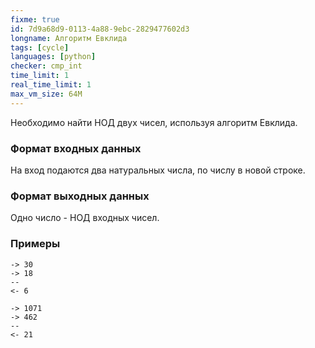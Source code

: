 ```yaml
---
fixme: true
id: 7d9a68d9-0113-4a88-9ebc-2829477602d3
longname: Алгоритм Евклида
tags: [cycle]
languages: [python]
checker: cmp_int
time_limit: 1
real_time_limit: 1
max_vm_size: 64M
---
```



Необходимо найти НОД двух чисел, используя алгоритм Евклида.

### Формат входных данных

На вход подаются два натуральных числа, по числу в новой строке.

### Формат выходных данных

Одно число - НОД входных чисел.

### Примеры

```
-> 30
-> 18
--
<- 6
```

```
-> 1071
-> 462
--
<- 21
```
